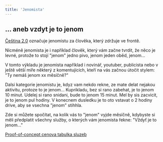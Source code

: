 ```yaml
---
title: 'Jenomista'
---
```


## ... aneb vzdyt je to jenom

[Čeština 2.0](https://cestina20.cz/slovnik/jenomista/) označuje jenomistu za člověka, který zdržuje ve frontě.

Nicméně jenomista je i například člověk, který vám začne tvrdit, že něco je levné, protože to stojí "jenom" jedno pivo, jenom jeden oběd, jenom...

V tomto výkladu je jenomista například i novinář, youtuber, publicista nebo v ještě větší míře některý z komentujících, kteří na vás začnou útočit stylem: "Ty nemáš jenom xx měsíčně?"

Dalsi kategorie jenomistu je, kdyz vam nekdo rekne, ze mate delat nejakou aktivitu, protoze to je jenom... Kuprikladu, bez si rano zabehat, je to jenom 10 minut. Udelej si rano snidani, bude to jenom 15 minut. Mel by sis zacvicit, je to jenom pul hodiny. V konecnem dusledku je to oto vstavat o 2 hodiny drive, aby se vsechna "jenom" stihhla.

Zde si můžete spočítat, na kolik vás to "jenom" vyjde měsíčně, kdybyste si měli předplatit všechny služby, o kterých vám jenomista řekne: "Vždyť je to jenom..."

[Proof-of-concept cenova tabulka sluzeb](calculators/prices)
